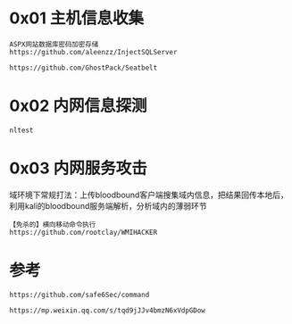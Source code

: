 # 0x01 主机信息收集
```
ASPX网站数据库密码加密存储
https://github.com/aleenzz/InjectSQLServer

https://github.com/GhostPack/Seatbelt
```
# 0x02 内网信息探测
```
nltest
```
# 0x03 内网服务攻击
域环境下常规打法：上传bloodbound客户端搜集域内信息，把结果回传本地后，利用kali的bloodbound服务端解析，分析域内的薄弱环节
```
【免杀的】横向移动命令执行
https://github.com/rootclay/WMIHACKER
```
# 参考
```
https://github.com/safe6Sec/command

https://mp.weixin.qq.com/s/tqd9jJJv4bmzN6xVdpGDow
```